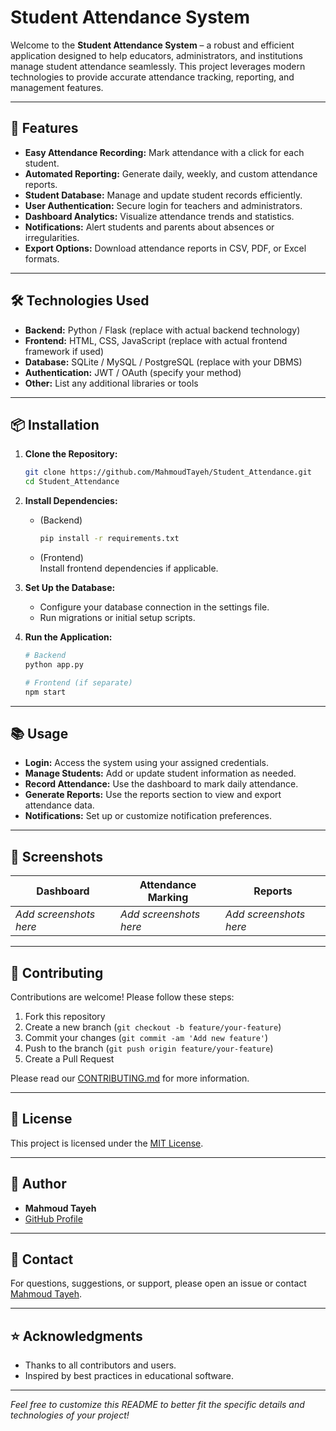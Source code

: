 # Student Attendance System

Welcome to the **Student Attendance System** – a robust and efficient application designed to help educators, administrators, and institutions manage student attendance seamlessly. This project leverages modern technologies to provide accurate attendance tracking, reporting, and management features.

---

## 🚀 Features

- **Easy Attendance Recording:** Mark attendance with a click for each student.
- **Automated Reporting:** Generate daily, weekly, and custom attendance reports.
- **Student Database:** Manage and update student records efficiently.
- **User Authentication:** Secure login for teachers and administrators.
- **Dashboard Analytics:** Visualize attendance trends and statistics.
- **Notifications:** Alert students and parents about absences or irregularities.
- **Export Options:** Download attendance reports in CSV, PDF, or Excel formats.

---

## 🛠️ Technologies Used

- **Backend:** Python / Flask (replace with actual backend technology)
- **Frontend:** HTML, CSS, JavaScript (replace with actual frontend framework if used)
- **Database:** SQLite / MySQL / PostgreSQL (replace with your DBMS)
- **Authentication:** JWT / OAuth (specify your method)
- **Other:** List any additional libraries or tools

---

## 📦 Installation

1. **Clone the Repository:**
   ```bash
   git clone https://github.com/MahmoudTayeh/Student_Attendance.git
   cd Student_Attendance
   ```

2. **Install Dependencies:**
   - (Backend)  
     ```bash
     pip install -r requirements.txt
     ```
   - (Frontend)  
     Install frontend dependencies if applicable.

3. **Set Up the Database:**
   - Configure your database connection in the settings file.
   - Run migrations or initial setup scripts.

4. **Run the Application:**
   ```bash
   # Backend
   python app.py

   # Frontend (if separate)
   npm start
   ```

---

## 📚 Usage

- **Login:** Access the system using your assigned credentials.
- **Manage Students:** Add or update student information as needed.
- **Record Attendance:** Use the dashboard to mark daily attendance.
- **Generate Reports:** Use the reports section to view and export attendance data.
- **Notifications:** Set up or customize notification preferences.

---

## 📸 Screenshots

| Dashboard | Attendance Marking | Reports |
|-----------|-------------------|---------|
| _Add screenshots here_ | _Add screenshots here_ | _Add screenshots here_ |

---

## 🤝 Contributing

Contributions are welcome! Please follow these steps:

1. Fork this repository
2. Create a new branch (`git checkout -b feature/your-feature`)
3. Commit your changes (`git commit -am 'Add new feature'`)
4. Push to the branch (`git push origin feature/your-feature`)
5. Create a Pull Request

Please read our [CONTRIBUTING.md](CONTRIBUTING.md) for more information.

---

## 📝 License

This project is licensed under the [MIT License](LICENSE).

---

## 👤 Author

- **Mahmoud Tayeh**
- [GitHub Profile](https://github.com/MahmoudTayeh)

---

## 💬 Contact

For questions, suggestions, or support, please open an issue or contact [Mahmoud Tayeh](mailto:your.email@example.com).

---

## ⭐️ Acknowledgments

- Thanks to all contributors and users.
- Inspired by best practices in educational software.

---

*Feel free to customize this README to better fit the specific details and technologies of your project!*

